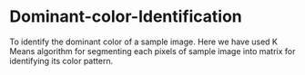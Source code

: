 # Dominant-color-Identification
To identify the dominant color of a sample image.
Here we have used K Means algorithm for segmenting each pixels of sample image into matrix for identifying its color pattern.
